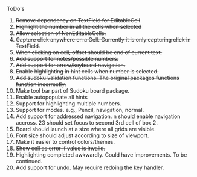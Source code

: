 ToDo's
1. ~~Remove dependency on TextField for EditableCell~~
1. ~~Highlight the number in all the cells when selected~~
1. ~~Allow selection of NonEditableCells.~~
1. ~~Capture click anywhere on a Cell. Currently it is only capturing click in TextField.~~
1. ~~When clicking on cell, offset should be end of current text.~~
1. ~~Add support for notes/possible numbers.~~
1. ~~Add support for arrow/keyboard navigation.~~
1. ~~Enable highlighting in hint cells when number is selected.~~
1. ~~Add sudoku validation functions. The original packages functions function incorrectly.~~
1. Make tool bar part of Sudoku board package.
1. Enable autopopulate all hints
1. Support for highlighting multiple numbers.
1. Support for modes. e.g., Pencil, navigation, normal.
1. Add support for addressed navigation. n should enable navigation accross. 23 should set focus to second 3rd cell of box 2.
1. Board should launch at a size where all grids are visible.
1. Font size should adjust according to size of viewport.
1. Make it easier to control colors/themes.
1. ~~Show cell as error if value is invalid.~~
1. Highlighting completed awkwardly. Could have improvements. To be continued.
1. Add support for undo. May require redoing the key handler.